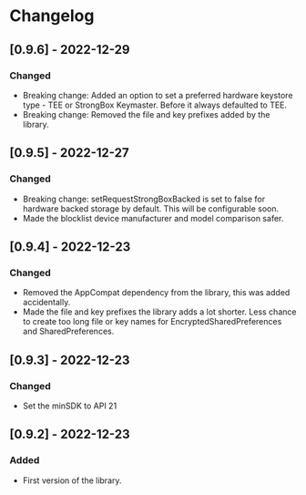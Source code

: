 # Changelog
## [0.9.6] - 2022-12-29

### Changed

- Breaking change: Added an option to set a preferred hardware keystore type - TEE or StrongBox Keymaster. Before it always defaulted to TEE.
- Breaking change: Removed the file and key prefixes added by the library.

## [0.9.5] - 2022-12-27

### Changed

- Breaking change: setRequestStrongBoxBacked is set to false for hardware backed storage by default. This will be configurable soon.
- Made the blocklist device manufacturer and model comparison safer.

## [0.9.4] - 2022-12-23

### Changed

- Removed the AppCompat dependency from the library, this was added accidentally.
- Made the file and key prefixes the library adds a lot shorter. Less chance to create too long file or key names for EncryptedSharedPreferences and SharedPreferences.

## [0.9.3] - 2022-12-23

### Changed

- Set the minSDK to API 21

## [0.9.2] - 2022-12-23

### Added
- First version of the library.
